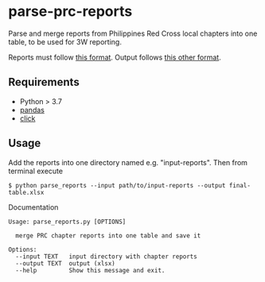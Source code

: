 # parse-prc-reports
Parse and merge reports from Philippines Red Cross local chapters into one table, to be used for 3W reporting. 

Reports must follow [this format](https://drive.google.com/file/d/1uUliURyV0wn8Y1aq6pBpuxHm8pxeHTWH/view?usp=sharing). Output follows [this other format](https://drive.google.com/file/d/1F77-PW-NRdgfuCuAw095YQUpCQwCSHzw/view?usp=sharing).

## Requirements
* Python > 3.7
* [pandas](https://pypi.org/project/pandas/)
* [click](https://pypi.org/project/click/)

## Usage
Add the reports into one directory named e.g. "input-reports". Then from terminal execute
```
$ python parse_reports --input path/to/input-reports --output final-table.xlsx
```
Documentation
```
Usage: parse_reports.py [OPTIONS]

  merge PRC chapter reports into one table and save it

Options:
  --input TEXT   input directory with chapter reports
  --output TEXT  output (xlsx)
  --help         Show this message and exit.
```
